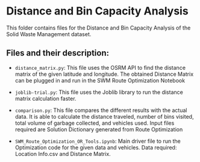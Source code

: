 # Distance and Bin Capacity Analysis

This folder contains files for the Distance and Bin Capacity Analysis of the Solid Waste Management dataset.

## Files and their description:

- `distance_matrix.py`: This file uses the OSRM API to find the distance matrix of the given latitude and longitude. The obtained Distance Matrix can be plugged in and run in the SWM Route Optimization Notebook

- `joblib-trial.py`: This file uses the Joblib library to run the distance matrix calculation faster.

- `comparison.py`: This file compares the different results with the actual data. It is able to calculate the distance traveled, number of bins visited, total volume of garbage collected, and vehicles used. Input files required are Solution Dictionary generated from Route Optimization

- `SWM_Route_Optimization_OR_Tools.ipynb`: Main driver file to run the Optimization code for the given data and vehicles. Data required: Location Info.csv and Distance Matrix. 